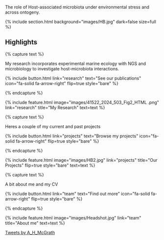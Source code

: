 ---
---
The role of Host-associated microbiota under environmental stress and across ontogeny. 




{%
  include section.html
  background="images/HB.jpg"
  dark=false
  size=full
%}


## Highlights

{% capture text %}

My research incorporates experimental marine ecology with NGS and microbiology to investigate host-microbiota interactions.

{%
  include button.html
  link="research"
  text="See our publications"
  icon="fa-solid fa-arrow-right"
  flip=true
  style="bare"
%}

{% endcapture %}

{%
  include feature.html
  image="images/41522_2024_503_Fig2_HTML .png"
  link="research"
  title="My Research"
  text=text
%}

{% capture text %}

Heres a couple of my current and past projects

{%
  include button.html
  link="projects"
  text="Browse my projects"
  icon="fa-solid fa-arrow-right"
  flip=true
  style="bare"
%}

{% endcapture %}

{%
  include feature.html
  image="images/HB2.jpg"
  link="projects"
  title="Our Projects"
  flip=true
  style="bare"
  text=text
%}

{% capture text %}

A bit about me and my CV

{%
  include button.html
  link="team"
  text="Find out more"
  icon="fa-solid fa-arrow-right"
  flip=true
  style="bare"
%}

{% endcapture %}

{%
  include feature.html
  image="images/Headshot.jpg"
  link="team"
  title="About me"
  text=text
%}


 <a class="twitter-timeline" data-width="1000" data-height="500" data-theme="light" href="https://twitter.com/A_H_McGrath?ref_src=twsrc%5Etfw">Tweets by A_H_McGrath</a> <script async src="https://platform.twitter.com/widgets.js" charset="utf-8"></script>




